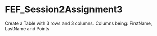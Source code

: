 # FEF_Session2Assignment3
Create a Table with 3 rows and 3 columns. Columns being: FirstName, LastName and Points
